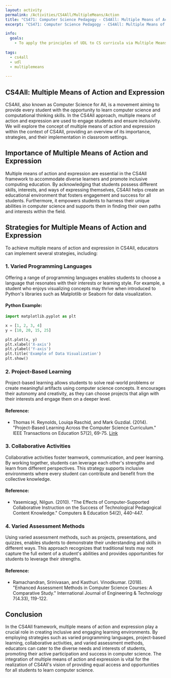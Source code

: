 ```yaml
---
layout: activity
permalink: /Activities/CS4All/MultipleMeans/Action
title: "CS471: Computer Science Pedagogy - CS4All: Multiple Means of Action and Expression"
excerpt: "CS471: Computer Science Pedagogy - CS4All: Multiple Means of Action and Expression"

info:
  goals: 
    - To apply the principles of UDL to CS curricula via Multiple Means of Action and Expression
        
tags:
  - cs4all
  - udl
  - multiplemeans
  
---
```


## CS4All: Multiple Means of Action and Expression
CS4All, also known as Computer Science for All, is a movement aiming to provide every student with the opportunity to learn computer science and computational thinking skills. In the CS4All approach, multiple means of action and expression are used to engage students and ensure inclusivity. We will explore the concept of multiple means of action and expression within the context of CS4All, providing an overview of its importance, strategies, and their implementation in classroom settings.

## Importance of Multiple Means of Action and Expression
Multiple means of action and expression are essential in the CS4All framework to accommodate diverse learners and promote inclusive computing education. By acknowledging that students possess different skills, interests, and ways of expressing themselves, CS4All helps create an educational environment that fosters engagement and success for all students. Furthermore, it empowers students to harness their unique abilities in computer science and supports them in finding their own paths and interests within the field.

## Strategies for Multiple Means of Action and Expression
To achieve multiple means of action and expression in CS4All, educators can implement several strategies, including:

### 1. Varied Programming Languages
Offering a range of programming languages enables students to choose a language that resonates with their interests or learning style. For example, a student who enjoys visualizing concepts may thrive when introduced to Python's libraries such as Matplotlib or Seaborn for data visualization.

#### Python Example:
```python
import matplotlib.pyplot as plt

x = [1, 2, 3, 4]
y = [10, 20, 15, 25]

plt.plot(x, y)
plt.xlabel('X-axis')
plt.ylabel('Y-axis')
plt.title('Example of Data Visualization')
plt.show()
```

### 2. Project-Based Learning
Project-based learning allows students to solve real-world problems or create meaningful artifacts using computer science concepts. It encourages their autonomy and creativity, as they can choose projects that align with their interests and engage them on a deeper level.

#### Reference:
- Thomas H. Reynolds, Louiqa Raschid, and Mark Guzdial. (2014). "Project-Based Learning Across the Computer Science Curriculum." IEEE Transactions on Education 57(2), 69-75. [Link](https://ieeexplore.ieee.org/document/6583827)

### 3. Collaborative Activities
Collaborative activities foster teamwork, communication, and peer learning. By working together, students can leverage each other's strengths and learn from different perspectives. This strategy supports inclusive environments where every student can contribute and benefit from the collective knowledge.

#### Reference:
- Yasemicagi, Nilgun. (2010). "The Effects of Computer-Supported Collaborative Instruction on the Success of Technological Pedagogical Content Knowledge." Computers & Education 54(2), 440-447. 

### 4. Varied Assessment Methods
Using varied assessment methods, such as projects, presentations, and quizzes, enables students to demonstrate their understanding and skills in different ways. This approach recognizes that traditional tests may not capture the full extent of a student's abilities and provides opportunities for students to leverage their strengths.

#### Reference:
- Ramachandran, Srinivasan, and Kasthuri. Vinodkumar. (2018). "Enhanced Assessment Methods in Computer Science Courses: A Comparative Study." International Journal of Engineering & Technology 7(4.33), 119-122. 

## Conclusion
In the CS4All framework, multiple means of action and expression play a crucial role in creating inclusive and engaging learning environments. By employing strategies such as varied programming languages, project-based learning, collaborative activities, and varied assessment methods, educators can cater to the diverse needs and interests of students, promoting their active participation and success in computer science. The integration of multiple means of action and expression is vital for the realization of CS4All's vision of providing equal access and opportunities for all students to learn computer science.
